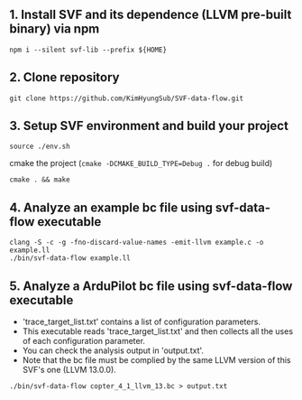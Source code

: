 ## 1. Install SVF and its dependence (LLVM pre-built binary) via npm
```
npm i --silent svf-lib --prefix ${HOME}
```

## 2. Clone repository
```
git clone https://github.com/KimHyungSub/SVF-data-flow.git
```

## 3. Setup SVF environment and build your project 
```
source ./env.sh
```
cmake the project (`cmake -DCMAKE_BUILD_TYPE=Debug .` for debug build)
```
cmake . && make
```

## 4. Analyze an example bc file using svf-data-flow executable
```
clang -S -c -g -fno-discard-value-names -emit-llvm example.c -o example.ll
./bin/svf-data-flow example.ll
```

## 5. Analyze a ArduPilot bc file using svf-data-flow executable
- 'trace_target_list.txt' contains a list of configuration parameters.<br>
- This executable reads 'trace_target_list.txt' and then collects all the uses of each configuration parameter.<br>
- You can check the analysis output in 'output.txt'.<br>
- Note that the bc file must be complied by the same LLVM version of this SVF's one (LLVM 13.0.0).<br>
```
./bin/svf-data-flow copter_4_1_llvm_13.bc > output.txt
```
